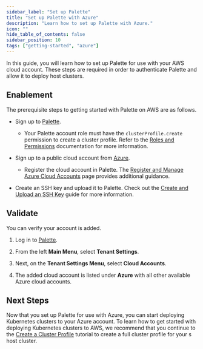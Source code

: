 ```yaml
---
sidebar_label: "Set up Palette"
title: "Set up Palette with Azure"
description: "Learn how to set up Palette with Azure."
icon: ""
hide_table_of_contents: false
sidebar_position: 10
tags: ["getting-started", "azure"]
---
```


In this guide, you will learn how to set up Palette for use with your AWS cloud account. These steps are required in order to
authenticate Palette and allow it to deploy host clusters.

## Enablement

The prerequisite steps to getting started with Palette on AWS are as follows.

- Sign up to [Palette](https://www.spectrocloud.com/get-started).

  - Your Palette account role must have the `clusterProfile.create` permission to create a cluster profile. Refer to the
    [Roles and Permissions](../../user-management/palette-rbac/project-scope-roles-permissions.md#cluster-profile-admin)
    documentation for more information.

- Sign up to a public cloud account from
  [Azure](https://learn.microsoft.com/en-us/training/modules/create-an-azure-account).

  - Register the cloud account in Palette. The
    [Register and Manage Azure Cloud Accounts](../../clusters/public-cloud/azure/azure-cloud.md) page provides
    additional guidance.

- Create an SSH key and upload it to Palette. Check out the
  [Create and Upload an SSH Key](../../clusters/cluster-management/ssh-keys.md) guide for more information.

## Validate

You can verify your account is added.

1. Log in to [Palette](https://console.spectrocloud.com).

2. From the left **Main Menu**, select **Tenant Settings**.

3. Next, on the **Tenant Settings Menu**, select **Cloud Accounts**.

4. The added cloud account is listed under **Azure** with all other available Azure cloud accounts.

## Next Steps

Now that you set up Palette for use with Azure, you can start deploying Kubernetes clusters to your Azure account. To
learn how to get started with deploying Kubernetes clusters to AWS, we recommend that you continue to the
[Create a Cluster Profile](./create-cluster-profile.md) tutorial to create a full cluster profile for your s host
cluster.
